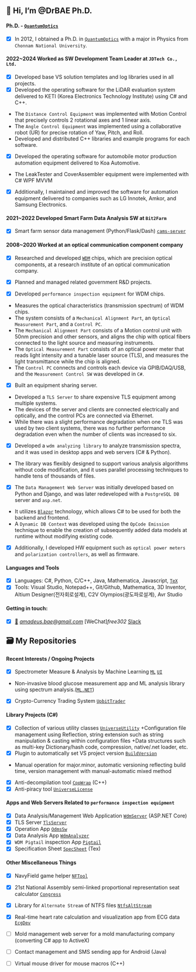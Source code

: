 ## 👋 Hi, I’m @DrBAE Ph.D.
<!-- - 이 문서의 원본 주소는 [여기(https://github.com/drbae)](https://github.com/drbae)입니다. -->

#### Ph.D. -  [`QuantumOptics`](https://ko.wikipedia.org/wiki/%EC%96%91%EC%9E%90%EA%B4%91%ED%95%99)
<!-- - [x] 2012년 전남대학교 물리학과에서 [`QuantumOptics`](https://ko.wikipedia.org/wiki/%EC%96%91%EC%9E%90%EA%B4%91%ED%95%99) 전공으로 박사학위를 취득하였다. -->
- [x] In 2012, I obtained a Ph.D. in [`QuantumOptics`](https://en.wikipedia.org/wiki/Quantum_optics) with a major in Physics from `Chonnam National University`.

<!-- #### 2022~2024  제이디텍(주) `SW개발팀장`으로 근무
- [x] 모든 프로젝트에 사용되는 베이스 VS 솔루션 템플릿, 로그 라이브러리 등을 개발하였다. 
- [x] KETI(전자부품연구원)에 납품하는 LiDAR 평가시스템의 운용SW를 C#과 C++로 개발하였다.
 - `거리제어장비`는 회전2축 직선1축을 정밀제어하는 Motion Controll로 구현하였고
 - `각도제어장비`는 Yaw, Pitch, Roll의 정밀회전을 협동로봇(UR)을 이용하여 구현했다.
 - 각 SW의 C++용 라이브러리와 예제 프로그램을 개발 배포하였다. -->

#### 2022~2024 Worked as SW Development Team Leader at `JDTech Co., Ltd.`
- [x] Developed base VS solution templates and log libraries used in all projects.
- [x] Developed the operating software for the LiDAR evaluation system delivered to KETI (Korea Electronics Technology Institute) using C# and C++.
+ The `Distance Control Equipment` was implemented with Motion Control that precisely controls 2 rotational axes and 1 linear axis.
+ The `Angle Control Equipment` was implemented using a collaborative robot (UR) for precise rotation of Yaw, Pitch, and Roll.
+ Developed and distributed C++ libraries and example programs for each software.

<!-- - [x] Koa Automotive(고아정공)에 납품하는 자동차용 Motor 생산 자동화 장비의 운용SW를 개발하였다.
 - `LeakTester`, `CoverAssembler` 장비는 C# WPF MVVM으로 구현하였다. -->
- [x] Developed the operating software for automobile motor production automation equipment delivered to Koa Automotive.
- The LeakTester and CoverAssembler equipment were implemented with C# WPF MVVM

<!-- - [x] 그 외 LG이노텍, Amkor, 삼성전자 등에 납품하는 자동화 장비의 SW를 보수, 개선 작업을 하였다. -->
- [x] Additionally, I maintained and improved the software for automation equipment delivered to companies such as LG Innotek, Amkor, and Samsung Electronics.

<!-- #### 2021~2022  (주)비투팜 `스마트팜` 데이터 분석 SW 개발
- [x] 스마트팜 센서 데이터 관리 (Python/Flask/Dash) [`cams-server`](https://github.com/free302-b2f/cams-server) -->

#### 2021~2022 Developed Smart Farm Data Analysis SW at `Bit2Farm`
- [x] Smart farm sensor data management (Python/Flask/Dash) [`cams-server`](https://github.com/free302-b2f/cams-server)

#### 2008~2020 Worked at an optical communication component company
- [x] Researched and developed [`WDM`](https://en.wikipedia.org/wiki/Wavelength-division_multiplexing) chips, which are precision optical components, at a research institute of an optical communication company.
- [x] Planned and managed related government R&amp;D projects.

- [x] Developed `performance inspection equipment` for WDM chips.
+ Measures the optical characteristics (transmission spectrum) of WDM chips.
+ The system consists of a `Mechanical Alignment Part`, an `Optical Measurement Part`, and a `Control PC`.
+ The `Mechanical Alignment Part` consists of a Motion control unit with 50nm precision and other sensors, and aligns the chip with optical fibers connected to the light source and measuring instruments.
+ The `Optical Measurement Part` consists of an optical power meter that reads light intensity and a tunable laser source (TLS), and measures the light transmittance while the chip is aligned.
+ The `Control PC` connects and controls each device via GPIB/DAQ/USB, and the `Measurement Control SW` was developed in `C#`.

- [x] Built an equipment sharing server.
+ Developed a `TLS Server` to share expensive TLS equipment among multiple systems.
+ The devices of the server and clients are connected electrically and optically, and the control PCs are connected via Ethernet.
+ While there was a slight performance degradation when one TLS was used by two client systems, there was no further performance degradation even when the number of clients was increased to six.

- [x] Developed a `wdm analyzing library` to analyze transmission spectra, and it was used in desktop apps and web servers (C# & Python).
+ The library was flexibly designed to support various analysis algorithms without code modification, and it uses parallel processing techniques to handle tens of thousands of files.

- [x] The `Data Management Web Server` was initially developed based on Python and Django, and was later redeveloped with a `PostgreSQL DB` server and `asp.net`.
+ It utilizes [`Blazor`](https://docs.microsoft.com/en-us/aspnet/core/blazor/?view=aspnetcore-5.0) technology, which allows C# to be used for both the backend and frontend.   
+ A `Dynamic DB Context` was developed using the `OpCode Emission` technique to enable the creation of subsequently added data models at runtime without modifying existing code.

- [x] Additionally, I developed HW equipment such as `optical power meters` and `polarization controllers`, as well as firmware. 

<!-- #### 2008~2020까지 광통신 기업 연구소 근무
- [x] 광통신 관련 기업의 연구소에서 정밀 광학소자인 [`WDM칩`](https://ko.wikipedia.org/wiki/%ED%8C%8C%EC%9E%A5_%EB%B6%84%ED%95%A0_%EB%8B%A4%EC%A4%91)을 연구개발 하였다.
- [x] 관련 정부R&D과제 기획/관리 하였다.
- [x] WDM 칩의 성능검사장비를 개발하였다.
+ WDM 칩의 광학적 특성(투과스펙트럼)을 측정하여 파일로 저장한다.
+ 시스템은 `Mechanical Alignment Part`, `Optical Measurement Part`, `제어PC`로 구성된다.
+ `Mechanical Alignment Part`는 50nm 정밀도의 Motion 제어부와 기타 센서로 구성되며, 칩을 광원 및 계측기에 연결된 광섬유와 정렬한다.
+ `Optical Measurement Part`는 빛의 세기를 읽는 광파워미터와 가변파장의 레이저 광원(TLS)로 구성되며, 칩이 정렬된 상태에서 광투과율을 측정한다.
+ `제어PC`는 GPIB/DAQ/USB 등으로 각 장치들을 연결/제어하며 `측정제어SW`는 `C#`으로 개발하였다.

- [x] 장비 공유 서버를 제작하였다.
+ 고가의 TLS를 여러 시스템에 공유하기 위해 `TLS Server`를 개발하였다.
+ 서버와 클라이언트의 장치들은 전기적/광학적으로 연결되며 제어PC는 이더넷으로 연결된다.
+ 1개의 TLS를 2개의 클라이언트 시스템이 사용시 약간의 성능저하가 있지만, 이후 6개까지 클라이언트를 늘려도 추가 성능저하는 없었다.

- [x] 투과스펙트럼을 분석하기 위한 `wdm analyzing library`를 개발하여 데스크탑 앱과 웹서버에 사용하였다(C# & Python).
+ 라이브러리는 코드수정 없이 여러 분석알고리즘에 대응하도록 유연하게 설계하였고 수만개의 파일을 처리하는데 병렬처리 기법을 사용한다.

- [x] `데이터관리 Web서버`는 초기버전은 python과 Django기반으로 개발하였으며, 이후 `PostgreSQL` DB서버와 asp.net으로 재개발하였다.
+ 백엔드와 프런트엔드 모두에 C#이 사용가능한 [`Blazor`](https://docs.microsoft.com/en-us/aspnet/core/blazor/?view=aspnetcore-5.0) 기술을 활용하고,
+ 추후 추가되는 데이터모델을 기존코드 수정없이 런타임에 생성할 수 있도록 `OpCode Emission`기법으로 `Dynamic DB Context`를 개발하였다.

- [x] 그 외 광전변환장치(optical powermeter), 편광제어장치(polarization controller) 등 HW장비와 firmware를 개발하였다. -->

#### Languages and Tools
- [x] Languages: C#, Python, C/C++, Java, Mathematica, Javascript, [`TeX`](https://ko.wikipedia.org/wiki/TeX)
- [x] Tools: Visual Studio, Notepad++, Git/Github, Mathematica, 3D Inventor, Altium Designer(전자회로설계), C2V Olympios(광도파로설계), Avr Studio

#### Getting in touch:
- [x] [:e-mail:](mailto:amadeus.bae@gmail.com) *amadeus.bae@gmail.com* [WeChat]*free302* [Slack](https://universesoft.slack.com/)

## :card_file_box: My Repositories
<!-- 관리를 위해 되도록 앱(UI)과 라이브러리를 분리하였다. -->

#### Recent Interests / Ongoing Projects <!-- 최근 관심분야/진행중 프로젝트 (C#/Python) -->
- [x] Spectrometer Measure & Analysis by Machine Learning [`ML`](https://github.com/free302/FiraAiSpecML) [`UI`](https://github.com/free302/FiraAiSpec)
 + Non-invasive blood glucose measurement app and ML analysis library using spectrum analysis.([`ML.NET`](https://docs.microsoft.com/ko-kr/dotnet/machine-learning/))
- [x] Crypto-Currency Trading System [`UpbitTrader`](https://github.com/free302-BC/UpbitTrader)

#### Library Projects (C#)
<!-- - [x] 각종 유틸리티 클래스 모음 [`UniverseUtility`](https://github.com/free302/UniverseUtility)
 - Reflection을 이용한 설정파일관리, 설정파일내 문자열 조작&Casting 등 문자열 확장
 - 다중키 Dictionary/해쉬코드 등 자료구조, 압축, native/.net 로더 등
- [x] VS 프로젝트 버전을 자동으로 설정해주는 플러그인 [`BuildVersion`](https://github.com/free302/BuildVersion)
 - major.minor는 수동조작, 빌드 시각을 반영한 자동버전, 수동-자동 혼합 방식의 버전 관리 기능 -->
- [x] Collection of various utility classes  [`UniverseUtility`](https://github.com/free302/UniverseUtility)
+Configuration file management using Reflection, string extension such as string manipulation & casting within configuration files
+Data structures such as multi-key Dictionary/hash code, compression, native/.net loader, etc.
- [x] Plugin to automatically set VS project version [`BuildVersion`](https://github.com/free302/BuildVersion)
+ Manual operation for major.minor, automatic versioning reflecting build time, version management with manual-automatic mixed method
- [x] Anti-decompilation tool [`CppWrap`](https://github.com/free302/CppWrap) (C++)
- [x] Anti-piracy tool [`UniverseLicense`](https://github.com/free302/UniverseLicense)

<!-- #### 광특성 측정시스템 운용 관련 앱 및 웹서버
- [x] 데이터 분석/관리 Web Application [`WdmServer`](https://github.com/drbae/WdmServer) (ASP.NET Core)
- [x] 광특성 측정시스템의 서버 앱 [`TlsServer`](https://github.com/drbae/TlsServer)
- [x] 광특성 측정시스템의 클라이언트 앱 [`OdmsSw`](https://github.com/drbae/OdmsSw)
- [x] 광특성 측정시스템의 데이터분석 앱 [`WdmAnalyzer`](https://github.com/drbae/WdmAnalyzer)
- [x] WDM모듈 측정용 앱 [`Pigtail`](https://github.com/drbae/Pigtail)
- [x] `광특성 측정시스템`의 사양서 [`SpecSheet`](https://github.com/free302/SpecSheet) (Tex) -->

#### Apps and Web Servers Related to `performance inspection equipment`
- [x] Data Analysis/Management Web Application [`WdmServer`](https://github.com/drbae/WdmServer) (ASP.NET Core)
- [x] TLS Server [`TlsServer`](https://github.com/drbae/TlsServer)
- [x] Operation App [`OdmsSw`](https://github.com/drbae/OdmsSw)
- [x] Data Analysis App [`WdmAnalyzer`](https://github.com/drbae/WdmAnalyzer)
- [x] `WDM Pigtail` inspection App [`Pigtail`](https://github.com/drbae/Pigtail)
- [x] Specification Sheet [`SpecSheet`](https://github.com/free302/SpecSheet) (Tex)

<!-- #### 기타 잡다한 것들
- [x] NavyField 게임 수병뽑기 자동화 툴 [`NFTool`](https://github.com/free302/NFTool)
- [x] 21대 총선 준연동제 국회의석수 계산기 [`Congress`](https://github.com/free302/Congress)
- [x] NTFS 파일의 alternate stream lib [`NtfsAltStream`](https://github.com/free302/NtfsAltStream)
- [x] 심전도 데이터에서 실시간 심박수 계산 및 시각화 앱 [`EcgDev`](https://github.com/free302/EcgDev)
- [ ] *금형제조업체의 금형관리 웹서버 (C# app을 activex로 변환)*
- [ ] *Android 용 연락처 관리, SMS 발송 앱 (Java)*
- [ ] *마우스 매크로를 위한 가상 마우스 드라이버 (C++)* -->

#### Other Miscellaneous Things
- [x] NavyField game helper [`NFTool`](https://github.com/free302/NFTool)
- [x] 21st National Assembly semi-linked proportional representation seat calculator [`Congress`](https://github.com/free302/Congress)
- [x] Library for `Alternate Stream` of NTFS files [`NtfsAltStream`](https://github.com/free302/NtfsAltStream)
- [x] Real-time heart rate calculation and visualization app from ECG data [`EcgDev`](https://github.com/free302/EcgDev)
- [ ] Mold management web server for a mold manufacturing company (converting C# app to ActiveX)
- [ ] Contact management and SMS sending app for Android (Java)
- [ ] Virtual mouse driver for mouse macros (C++)


<!--
**drbae/drbae** is a ✨ _special_ ✨ repository because its `README.md` (this file) appears on your GitHub profile.

Here are some ideas to get you started:

- 🔭 I’m currently working on ...
- 🌱 I’m currently learning ...
- 👯 I’m looking to collaborate on ...
- 🤔 I’m looking for help with ...
- 💬 Ask me about ...
- 📫 How to reach me: ...
- 😄 Pronouns: ...
- ⚡ Fun fact: ...
-->
